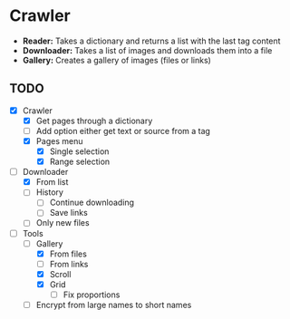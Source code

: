# Crawler
- __Reader:__ Takes a dictionary and returns a list with the last tag content
- __Downloader:__ Takes a list of images and downloads them into a file
- __Gallery:__ Creates a gallery of images (files or links)

## TODO
- [X] Crawler
    - [X] Get pages through a dictionary
    - [ ] Add option either get text or source from a tag
    - [X] Pages menu
        - [X] Single selection
        - [X] Range selection
- [ ] Downloader
    - [X] From list
    - [ ] History
        - [ ] Continue downloading
        - [ ] Save links
    - [ ] Only new files
- [ ] Tools
    - [ ] Gallery
        - [X] From files
        - [ ] From links
        - [X] Scroll
        - [X] Grid
            - [ ] Fix proportions
    - [ ] Encrypt from large names to short names
